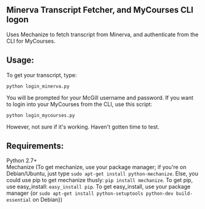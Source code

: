 Minerva Transcript Fetcher, and MyCourses CLI logon  
-----------
Uses Mechanize to fetch transcript from Minerva, and authenticate from the CLI for MyCourses.  

Usage:  
-----------
To get your transcript, type:
<pre><code>python login_minerva.py</code></pre>You will be prompted for your McGill username and password. If you want to login into your MyCourses from the CLI, use this script:  
<pre><code>python login_mycourses.py</code></pre>However, not sure if it's working. Haven't gotten time to test.

 Requirements:
------
Python 2.7+  
Mechanize (To get mechanize, use your package manager; if you're on Debian/Ubuntu, just type `sudo apt-get install python-mechanize`. Else, you could use pip to get mechanize thusly: `pip install mechanize`. To get pip, use easy_install: `easy_install pip`. To get easy_install, use your package manager {or `sudo apt-get install python-setuptools python-dev build-essential` on Debian})
